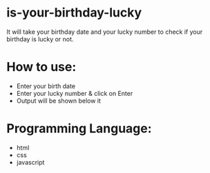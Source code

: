 # is-your-birthday-lucky
 It will take your birthday date and your lucky number to check if your birthday is lucky or not.
# How to use:
* Enter your birth date
* Enter your lucky number & click on Enter
* Output will be shown below it

# Programming Language:
* html
* css
* javascript

